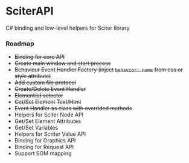 # SciterAPI
C# binding and low-level helpers for Sciter library

### Roadmap

* ~~Binding for core API~~
* ~~Create main window and start process~~
* ~~Behaviour Event Handler Factory (inject `behavior: name` from css or style attribute)~~
* ~~Add custom file protocol~~
* ~~Create/Delete Event Handler~~
* ~~Element(s) selector~~
* ~~Get/Set Element Text/Html~~
* ~~Event Handler as class with overrided methods~~
* Helpers for Sciter Node API
* Get/Set Element Attributes
* Get/Set Variables
* Helpers for Scriter Value API
* Binding for Graphics API
* Binding for Request API
* Support SOM mapping
